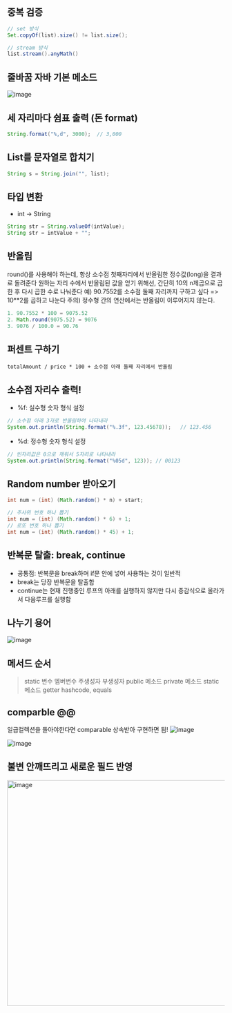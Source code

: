 ## 중복 검증

```java
// set 방식
Set.copyOf(list).size() != list.size();

// stream 방식
list.stream().anyMath()
```
## 줄바꿈 자바 기본 메소드
![image](https://github.com/skylar1220/wootech-final-test-study/assets/110809927/e42d999c-280f-410e-b72f-4fd4e9056b18)


## 세 자리마다 쉼표 출력 (돈 format)
```java
String.format("%,d", 3000);  // 3,000
```

## List를 문자열로 합치기
```java
String s = String.join("", list);
```

## 타입 변환
- int → String
```java
String str = String.valueOf(intValue);
String str = intValue + "";
```

## 반올림
round()를 사용해야 하는데, 항상 소수점 첫째자리에서 반올림한 정수값(long)을 결과로 돌려준다
원하는 자리 수에서 반올림된 값을 얻기 위해선, 간단히 10의 n제곱으로 곱한 후 다시 곱한 수로 나눠준다
예) 90.7552를 소수점 둘째 자리까지 구하고 싶다 => 10**2를 곱하고 나눈다
주의) 정수형 간의 연산에서는 반올림이 이루어지지 않는다.
```java
1. 90.7552 * 100 = 9075.52
2. Math.round(9075.52) = 9076
3. 9076 / 100.0 = 90.76
```

## 퍼센트 구하기 
`totalAmount / price * 100 + 소수점 아래 둘째 자리에서 반올림`

## 소수점 자리수 출력!
- %f: 실수형 숫자 형식 설정
```java
// 소수점 아래 3자로 반올림하여 나타내라
System.out.println(String.format("%.3f", 123.45678));	// 123.456
```
- %d: 정수형 숫자 형식 설정
```java
// 빈자리값은 0으로 채워서 5자리로 나타내라
System.out.println(String.format("%05d", 123));	// 00123
```

## Random number 받아오기
```java
int num = (int) (Math.random() * n) + start;

// 주사위 번호 하나 뽑기
int num = (int) (Math.random() * 6) + 1;
// 로또 번호 하나 뽑기
int num = (int) (Math.random() * 45) + 1;
```

## 반복문 탈출: break, continue
- 공통점: 반복문을 break하며 if문 안에 넣어 사용하는 것이 일반적
- break는 당장 반복문을 탈출함
- continue는 현재 진행중인 루프의 아래를 실행하지 않지만 다시 증감식으로 올라가서 다음루프를 실행함


## 나누기 용어
![image](https://github.com/skylar1220/wootech-final-test-study/assets/110809927/5293c2fe-697e-4661-b66e-6b8e629d005c)

## 메서드 순서
> static 변수
> 멤버변수
> 주생성자
> 부생성자
> public 메소드
> private 메소드
> static 메소드
> getter 
> hashcode, equals

## comparble @@
일급컬렉션을 돌아야한다면 comparable 상속받아 구현하면 됨!
![image](https://github.com/skylar1220/wootech-final-test-study/assets/110809927/d6983cb2-2304-4d5c-9b7c-0008d4b45855)

![image](https://github.com/skylar1220/wootech-final-test-study/assets/110809927/874f06d9-0173-44df-9a80-7b3e468b793d)


## 불변 안깨뜨리고 새로운 필드 반영
<img width="523" alt="image" src="https://github.com/skylar1220/wootech-final-test-study/assets/110809927/4616b4aa-2fb3-46c7-9453-2363d9897fe1">

